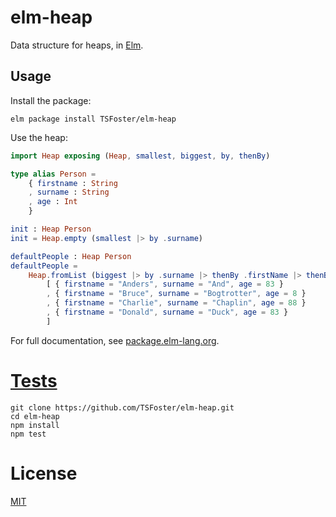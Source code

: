 # elm-heap

Data structure for heaps, in [Elm][elmlang].

[elmlang]: http://elm-lang.org/


## Usage

Install the package:

```shell
elm package install TSFoster/elm-heap
```

Use the heap:

```elm
import Heap exposing (Heap, smallest, biggest, by, thenBy)

type alias Person =
    { firstname : String
    , surname : String
    , age : Int
    }

init : Heap Person
init = Heap.empty (smallest |> by .surname)

defaultPeople : Heap Person
defaultPeople =
    Heap.fromList (biggest |> by .surname |> thenBy .firstName |> thenBy .age)
        [ { firstname = "Anders", surname = "And", age = 83 }
        , { firstname = "Bruce", surname = "Bogtrotter", age = 8 }
        , { firstname = "Charlie", surname = "Chaplin", age = 88 }
        , { firstname = "Donald", surname = "Duck", age = 83 }
        ]
```

For full documentation, see [package.elm-lang.org][package-doc].

[package-doc]: http://package.elm-lang.org/packages/TSFoster/elm-heap/latest


# [Tests](/tests)

```shell
git clone https://github.com/TSFoster/elm-heap.git
cd elm-heap
npm install
npm test
```

# License

[MIT](/LICENSE)
